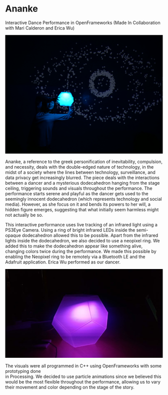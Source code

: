 # Ananke
Interactive Dance Performance in OpenFrameworks (Made In Collaboration with Mari Calderon and Erica Wu)

![Ananke](https://raw.githubusercontent.com/slw515/Ananke/master/documentationpics/ananke1.JPG)

Ananke, a reference to the greek personification of inevitability, compulsion, and necessity, deals with the double-edged nature of technology, in the
midst of a society where the lines between technology, surveillance, and data privacy get increasingly blurred. The piece deals with the interactions
between a dancer and a mysterious dodecahedron hanging from the stage ceiling, triggering sounds and visuals throughout the performance. The performance
starts serene and playful as the dancer gets used to the seemingly innocent dodecahedron (which represents technology and social media). However,
as she focus on it and bends its powers to her will, a hidden figure emerges, suggesting that what initially seem harmless might not actually be so.

This interactive performance uses live tracking of an infrared light using a PS3Eye Camera. Using a ring of bright infrared
LEDs inside the semi-opaque dodecahedron allowed this to be possible. Apart from the infrared lights inside the dodecahedron, 
we also decided to use a neopixel ring. We added this to make the dodecahedron appear like something alive, changing colors twice during 
the performance. We made this possible by enabling the Neopixel ring to be remotely via a Bluetooth LE and the Adafruit application. Erica Wu performed as our dancer. 

![Orb](https://raw.githubusercontent.com/slw515/Ananke/master/documentationpics/ananke4.JPG)

The visuals were all programmed in C++ using OpenFrameworks with some prototyping done  
in Processing. We decided to use particle animations since we believed this would be the most flexible
throughout the performance, allowing us to vary their movement and color depending on the stage
of the story. 
